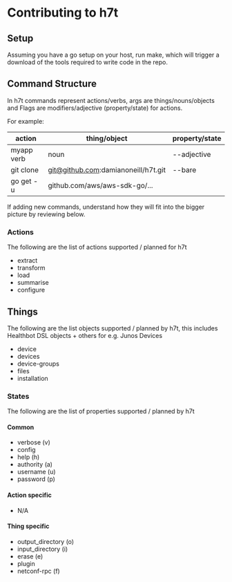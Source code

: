 # Contributing to h7t

## Setup

Assuming you have a go setup on your host, run make, which will trigger a download of the tools required to write code in the repo.

## Command Structure

In h7t commands represent actions/verbs, args are things/nouns/objects and Flags are modifiers/adjective (property/state) for actions.

For example:

| action     | thing/object                        | property/state |
| ---------- | ----------------------------------- | -------------- |
| myapp verb | noun                                | --adjective    |
| git clone  | git@github.com:damianoneill/h7t.git | --bare         |
| go get -u  | github.com/aws/aws-sdk-go/...       |                |

If adding new commands, understand how they will fit into the bigger picture by reviewing below.

### Actions

The following are the list of actions supported / planned for h7t

- extract
- transform
- load
- summarise
- configure

## Things

The following are the list objects supported / planned by h7t, this includes Healthbot DSL objects + others for e.g. Junos Devices

- device
- devices
- device-groups
- files
- installation

### States

The following are the list of properties supported / planned by h7t

#### Common

- verbose (v)
- config
- help (h)
- authority (a)
- username (u)
- password (p)

#### Action specific

- N/A

#### Thing specific

- output_directory (o)
- input_directory (i)
- erase (e)
- plugin
- netconf-rpc (f)

